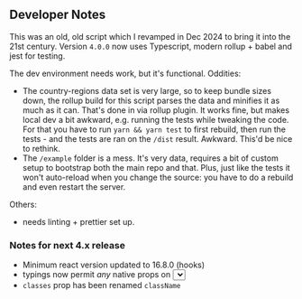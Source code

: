## Developer Notes

This was an old, old script which I revamped in Dec 2024 to bring it into the 21st century. Version `4.0.0` now uses Typescript,
modern rollup + babel and jest for testing.

The dev environment needs work, but it's functional. Oddities:

- The country-regions data set is very large, so to keep bundle sizes down, the rollup build for this script parses
  the data and minifies it as much as it can. That's done in via rollup plugin. It works fine, but makes local dev a
  bit awkward, e.g. running the tests while tweaking the code. For that you have to run `yarn && yarn test` to first rebuild,
  then run the tests - and the tests are ran on the `/dist` result. Awkward. This'd be nice to rethink.
- The `/example` folder is a mess. It's very data, requires a bit of custom setup to bootstrap both the main repo and that. Plus,
  just like the tests it won't auto-reload when you change the source: you have to do a rebuild and even restart the server.

Others:

- needs linting + prettier set up.

### Notes for next 4.x release

- Minimum react version updated to 16.8.0 (hooks)
- typings now permit _any_ native props on <select> fields.
- `classes` prop has been renamed `className`
